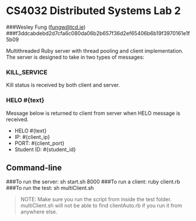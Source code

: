 # CS4032 Distributed Systems Lab 2
###Wesley Fung (fungw@tcd.ie)
###f3ddcabdebd2d7cfa6c080da06b2b657f36d2ef65406b6b19f3970161e1f5b09

Multithreaded Ruby server with thread pooling and client implementation.
The server is designed to take in two types of messages:

### KILL\_SERVICE
Kill status is received by both client and server.

### HELO #{text}
Message below is returned to client from server when HELO message is received.
- HELO #{text}
- IP: #{client\_ip}
- PORT: #{client\_port}
- Student ID: #{student\_id}

## Command-line
###To run the server:
sh start.sh 8000
###To run a client:
ruby client.rb
###To run the test:
sh multiClient.sh
> NOTE: Make sure you run the script from inside the test folder.
multiClient.sh will not be able to find clientAuto.rb if you run
it from anywhere else.
